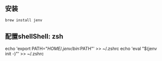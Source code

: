 ## 安装

```bash
brew install jenv
```

## 配置shellShell: zsh

echo 'export PATH="$HOME/.jenv/bin:$PATH"' >> ~/.zshrc
echo 'eval "$(jenv init -)"' >> ~/.zshrc